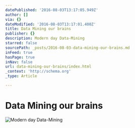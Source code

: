 ```yaml
---
datePublished: '2016-08-03T13:17:05.949Z'
author: []
via: {}
dateModified: '2016-08-03T13:17:01.400Z'
title: Data Mining our brains
publisher: {}
description: Modern day Data-Mining
starred: false
sourcePath: _posts/2016-08-03-data-mining-our-brains.md
inFeed: true
hasPage: true
inNav: false
url: data-mining-our-brains/index.html
_context: 'http://schema.org'
_type: Article

---
```

# Data Mining our brains
![Modern day Data-Mining](https://the-grid-user-content.s3-us-west-2.amazonaws.com/abff4979-6b0b-4c6f-8550-35ba92346489.png)